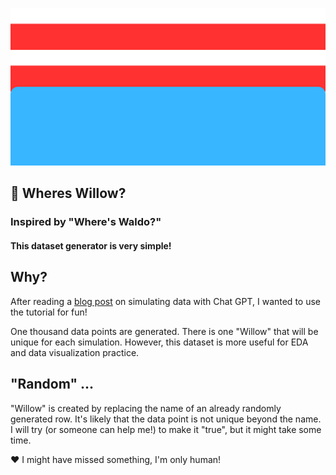 ![Wheres Waldo blue jeans and red-white striped shirt](https://github.com/aidanastridge/wheres-willow/blob/main/wheres_willow_banner.png)

## 🔎 Wheres Willow?

### Inspired by "Where's Waldo?"

#### This dataset generator is very simple! 

## Why?

After reading a [blog post](https://www.linkedin.com/feed/update/urn:li:activity:7095418359671869440?utm_source=share&utm_medium=member_desktop) on simulating data with Chat GPT, I wanted to use the tutorial for fun!

One thousand data points are generated. There is one "Willow" that will be unique for each simulation. However, this dataset is more useful for EDA and data visualization practice.

## "Random" ...

"Willow" is created by replacing the name of an already randomly generated row. It's likely that the data point is not unique beyond the name. I will try (or someone can help me!) to make it "true", but it might take some time.

 ❤️ I might have missed something, I'm only human!
